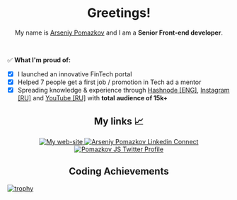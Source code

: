 <h1 align="center">Greetings!</h1>
<p align="center">My name is <a href="https://arseniy-pomazkov.web.app/" target="_blank">Arseniy Pomazkov</a> and I am a <strong>Senior Front-end developer</strong>.</p>
<br />

✅ **What I'm proud of:**

- [x] I launched an innovative FinTech portal
- [x] Helped 7 people get a first job / promotion in Tech ad a mentor
- [x] Spreading knowledge & experience through <a href="https://pomazkov.hashnode.dev/" target="_blank">Hashnode [ENG]</a>, <a href="https://www.instagram.com/pomazkov.js/" target="_blank">Instagram [RU]</a> and <a href="https://www.youtube.com/@pomazkovjs" target="_blank">YouTube [RU]</a> with <strong>total audience of 15k+</strong>

<h2 align="center">My links 📈</h2>

<p align="center">
  <a href="https://arseniy-pomazkov.web.app/" target="_blank">
    <img alt="My web-site" src="https://img.shields.io/badge/arseniypomazkov.web.app-FF6719?style=for-the-badge&logo=substack&logoColor=white">
   </a>
  <a href="https://www.linkedin.com/in/arseniy-pomazkov" target="_blank">
    <img alt="Arseniy Pomazkov Linkedin Connect" src="https://img.shields.io/badge/LinkedIn-0077B5?style=for-the-badge&logo=linkedin&logoColor=white">
  </a>
  <a href="https://twitter.com/pomazkovjs" target="_blank">
    <img alt="Pomazkov JS Twitter Profile" src="https://img.shields.io/twitter/follow/pomazkovjs?color=blue&label=Pomazkov%20JS&logo=twitter&style=for-the-badge">
  </a>
</p>


<h2 align="center">Coding Achievements</h2>

[![trophy](https://github-profile-trophy.vercel.app/?username=ryo-ma&theme=onedark)](https://github.com/ryo-ma/github-profile-trophy)

<!--
**arseniypom/arseniypom** is a ✨ _special_ ✨ repository because its `README.md` (this file) appears on your GitHub profile.

Here are some ideas to get you started:

- 🔭 I’m currently working on ...
- 🌱 I’m currently learning ...
- 👯 I’m looking to collaborate on ...
- 🤔 I’m looking for help with ...
- 💬 Ask me about ...
- 📫 How to reach me: ...
- 😄 Pronouns: ...
- ⚡ Fun fact: ...
-->
